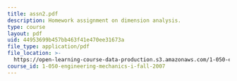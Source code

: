 ```yaml
---
title: assn2.pdf
description: Homework assignment on dimension analysis.
type: course
layout: pdf
uid: 44953699b457bb463f41e470ee31673a
file_type: application/pdf
file_location: >-
  https://open-learning-course-data-production.s3.amazonaws.com/1-050-engineering-mechanics-i-fall-2007/44953699b457bb463f41e470ee31673a_assn2.pdf
course_id: 1-050-engineering-mechanics-i-fall-2007
---
```

